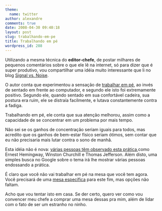 ```yaml
---
theme:
  name: twitter
author: alexandre
comments: true
date: 2008-04-30 09:40:18
layout: post
slug: trabalhando-em-pe
title: Trabalhando em pé
wordpress_id: 288
---
```


Utilizando a mesma técnica do **editor-chefe**, de postar milhares de pequenos comentários sobre o que ele lê na internet, só para dizer que é super produtivo, vou compartilhar uma idéia muito interessante que li no blog [Signal vs. Noise](http://blogcabin.37signals.com/svn/).  
  
  
O autor conta que experimentou a sensação de [trabalhar em pé](http://www.37signals.com/svn/posts/1001-standing-versus-sitting), ao invés de sentado em frente ao computador, e segundo ele isto foi extremamente positivo. Segundo ele, quando sentado em sua confortável cadeira, sua postura era ruim, ele se distraía facilmente, e lutava constantemente contra a fadiga.  
  
  
Trabalhando em pé, ele conta que sua atenção melhorou, assim como a capacidade de se concentrar em um problema por mais tempo.  
  
Não sei se os ganhos de concentração seriam iguais para todos, mas acredito que os ganhos de bem-estar físico seriam ótimos, sem contar que eu não precisaria mais lutar contra o sono de manhã.  
  
  
Esta idéia não é nova: [várias pessoas têm observado esta prática](http://users.erols.com/standup/why.htm),como Ernest Hemingway, Winston Churchill e Thomas Jefferson. Além disto, uma simples busca no Google sobre o tema irá lhe mostrar várias pessoas endossando a prática.  
  
É claro que você não vai trabalhar em pé na mesa que você tem agora. Você precisará de uma [mesa específica](http://en.wikipedia.org/wiki/Standing_desk) para este fim, mas opções não faltam.  
  
  
Acho que vou tentar isto em casa. Se der certo, quero ver como vou convencer meu chefe a comprar uma mesa dessas pra mim, além de lidar com o fato de ser um estranho no ninho.  

